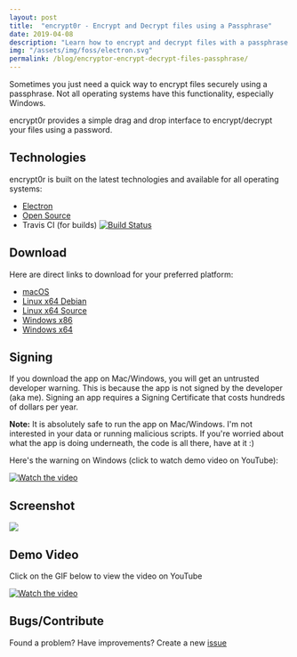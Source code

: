 ```yaml
---
layout: post
title:  "encrypt0r - Encrypt and Decrypt files using a Passphrase"
date: 2019-04-08
description: "Learn how to encrypt and decrypt files with a passphrase using encrypt0r"
img: "/assets/img/foss/electron.svg"
permalink: /blog/encryptor-encrypt-decrypt-files-passphrase/
---
```


Sometimes you just need a quick way to encrypt files securely using a passphrase. Not all operating systems have this functionality, especially Windows.

encrypt0r provides a simple drag and drop interface to encrypt/decrypt your files using a password.

## Technologies

encrypt0r is built on the latest technologies and available for all operating systems:

- [Electron](https://electronjs.org/)
- [Open Source](https://github.com/kunalnagar/encrypt0r)
- Travis CI (for builds) [![Build Status](https://travis-ci.org/kunalnagar/encrypt0r.svg?branch=master)](https://travis-ci.org/kunalnagar/encrypt0r)

## Download

Here are direct links to download for your preferred platform:

- [macOS](https://github.com/kunalnagar/encrypt0r/releases/latest/download/encrypt0r-mac.zip)
- [Linux x64 Debian](https://github.com/kunalnagar/encrypt0r/releases/latest/download/encrypt0r-linux-deb.zip)
- [Linux x64 Source](https://github.com/kunalnagar/encrypt0r/releases/latest/download/encrypt0r-linux-x64.zip)
- [Windows x86](https://github.com/kunalnagar/encrypt0r/releases/latest/download/encrypt0r-windows-x86.zip)
- [Windows x64](https://github.com/kunalnagar/encrypt0r/releases/latest/download/encrypt0r-windows-x64.zip)

## Signing

If you download the app on Mac/Windows, you will get an untrusted developer warning. This is because the app is not signed by the developer (aka me). Signing an app requires a Signing Certificate that costs hundreds of dollars per year.

**Note:** It is absolutely safe to run the app on Mac/Windows. I'm not interested in your data or running malicious scripts. If you're worried about what the app is doing underneath, the code is all there, have at it :)

Here's the warning on Windows (click to watch demo video on YouTube):

[![Watch the video](https://i.imgur.com/M3LQ1Wx.gif)](https://youtu.be/VIVz7MtNEO0)

## Screenshot

![](https://i.imgur.com/WQXyqsj.png)

## Demo Video

Click on the GIF below to view the video on YouTube

[![Watch the video](https://i.imgur.com/wdViVGA.gif)](https://youtu.be/WBf2bRMRFME)

## Bugs/Contribute

Found a problem? Have improvements? Create a new [issue](https://github.com/kunalnagar/encrypt0r/issues)
